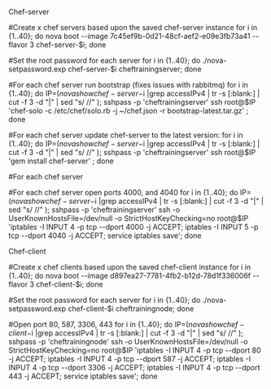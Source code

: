 Chef-server

#Create x chef servers based upon the saved chef-server instance
for i in {1..40}; do nova boot --image 7c45ef9b-0d21-48cf-aef2-e09e3fb73a41 --flavor 3 chef-server-$i; done

#Set the root password for each server
for i in {1..40}; do ./nova-setpassword.exp chef-server-$i cheftrainingserver; done

#For each chef server run bootstrap (fixes issues with rabbitmq)
for i in {1..40}; do IP=$(nova show chef-server-$i |grep accessIPv4 | tr -s [:blank:] | cut -f 3 -d "|" | sed "s/ //" ); sshpass -p 'cheftrainingserver' ssh root@$IP 'chef-solo -c /etc/chef/solo.rb -j ~/chef.json -r bootstrap-latest.tar.gz' ; done

#For each chef server update chef-server to the latest version:
for i in {1..40}; do IP=$(nova show chef-server-$i |grep accessIPv4 | tr -s [:blank:] | cut -f 3 -d "|" | sed "s/ //" ); sshpass -p 'cheftrainingserver' ssh root@$IP 'gem install chef-server' ; done

#For each chef server

#For each chef server open ports 4000, and 4040
for i in {1..40}; do IP=$(nova show chef-server-$i |grep accessIPv4 | tr -s [:blank:] | cut -f 3 -d "|" | sed "s/ //" ); sshpass -p 'cheftrainingserver' ssh -o UserKnownHostsFile=/dev/null -o StrictHostKeyChecking=no root@$IP 'iptables -I INPUT 4 -p tcp --dport 4000 -j ACCEPT; iptables -I INPUT 5 -p tcp --dport 4040 -j ACCEPT; service iptables save'; done


Chef-client

#Create x chef clients based upon the saved chef-client instance
for i in {1..40}; do nova boot --image d897ea27-7781-4fb2-b12d-78d1f336006f --flavor 3 chef-client-$i; done

#Set the root password for each server
for i in {1..40}; do ./nova-setpassword.exp chef-client-$i cheftrainingnode; done

#Open port 80, 587, 3306, 443
for i in {1..40}; do IP=$(nova show chef-client-$i |grep accessIPv4 | tr -s [:blank:] | cut -f 3 -d "|" | sed "s/ //" ); sshpass -p 'cheftrainingnode' ssh -o UserKnownHostsFile=/dev/null -o StrictHostKeyChecking=no root@$IP 'iptables -I INPUT 4 -p tcp --dport 80 -j ACCEPT; iptables -I INPUT 4 -p tcp --dport 587 -j ACCEPT; iptables -I INPUT 4 -p tcp --dport 3306 -j ACCEPT; iptables -I INPUT 4 -p tcp --dport 443 -j ACCEPT; service iptables save'; done
